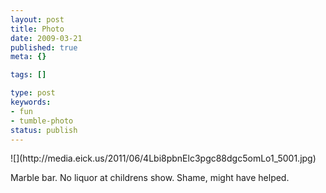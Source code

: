 ```yaml
---
layout: post
title: Photo
date: 2009-03-21
published: true
meta: {}

tags: []

type: post
keywords:
- fun
- tumble-photo
status: publish
---
```

<div class="figure">            ![](http://media.eick.us/2011/06/4Lbi8pbnElc3pgc88dgc5omLo1_5001.jpg)        </div>

Marble bar. No liquor at childrens show. Shame, might have helped.

